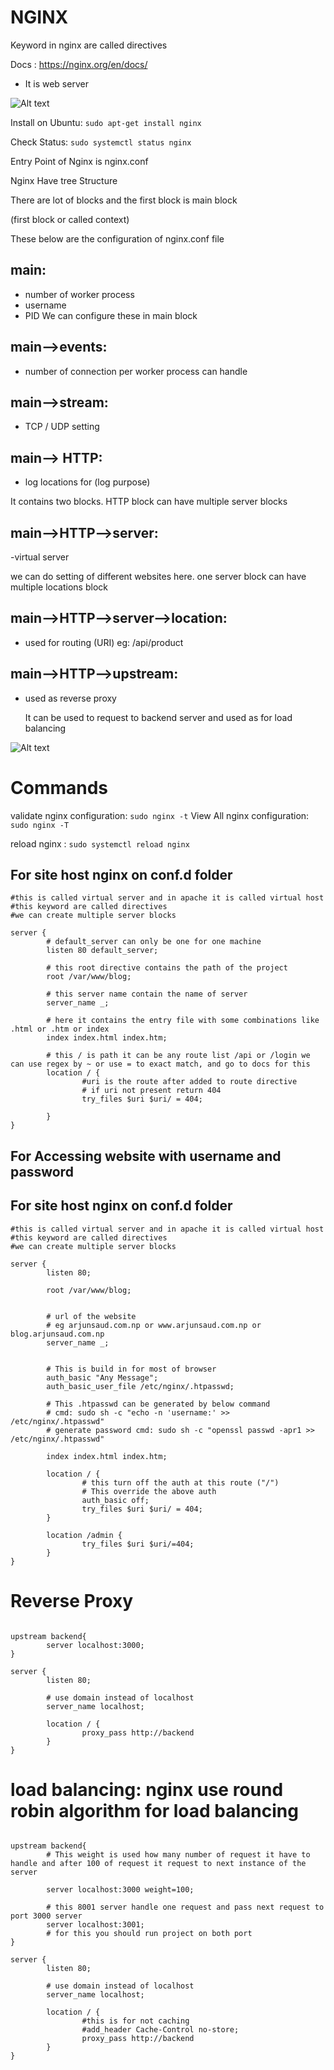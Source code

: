 # NGINX

Keyword in nginx are called directives

Docs : https://nginx.org/en/docs/

- It is web server

![Alt text](images/image.png)

Install on Ubuntu: `sudo apt-get install nginx`

Check Status: `sudo systemctl status nginx`

Entry Point of Nginx is nginx.conf

Nginx Have tree Structure

There are lot of blocks and the first block is main block

(first block or called context)

These below are the configuration of nginx.conf file

## main:

- number of worker process
- username
- PID
  We can configure these in main block

## main-->events:

- number of connection per worker process can handle

## main-->stream:

- TCP / UDP setting

## main--> HTTP:

- log locations for (log purpose)

It contains two blocks.
HTTP block can have multiple server blocks

## main-->HTTP-->server:

-virtual server

we can do setting of different websites here.
one server block can have multiple locations block

## main-->HTTP-->server-->location:

- used for routing (URI) eg: /api/product

## main-->HTTP-->upstream:

- used as reverse proxy

  It can be used to request to backend server and used as for load balancing

![Alt text](<images/Screenshot from 2023-11-15 12-32-08.png>)

# Commands

validate nginx configuration: `sudo nginx -t`
View All nginx configuration: `sudo nginx -T`

reload nginx : `sudo systemctl reload nginx`

## For site host nginx on conf.d folder

```
#this is called virtual server and in apache it is called virtual host
#this keyword are called directives
#we can create multiple server blocks

server {
        # default_server can only be one for one machine
        listen 80 default_server;

        # this root directive contains the path of the project
        root /var/www/blog;

        # this server name contain the name of server
        server_name _;

        # here it contains the entry file with some combinations like .html or .htm or index
        index index.html index.htm;

        # this / is path it can be any route list /api or /login we can use regex by ~ or use = to exact match, and go to docs for this
        location / {
                #uri is the route after added to route directive
                # if uri not present return 404
                try_files $uri $uri/ = 404;

        }
}
```

## For Accessing website with username and password

## For site host nginx on conf.d folder

```
#this is called virtual server and in apache it is called virtual host
#this keyword are called directives
#we can create multiple server blocks

server {
        listen 80;

        root /var/www/blog;


        # url of the website
        # eg arjunsaud.com.np or www.arjunsaud.com.np or blog.arjunsaud.com.np
        server_name _;


        # This is build in for most of browser
        auth_basic "Any Message";
        auth_basic_user_file /etc/nginx/.htpasswd;

        # This .htpasswd can be generated by below command
        # cmd: sudo sh -c "echo -n 'username:' >> /etc/nginx/.htpasswd"
        # generate password cmd: sudo sh -c "openssl passwd -apr1 >> /etc/nginx/.htpasswd"

        index index.html index.htm;

        location / {
                # this turn off the auth at this route ("/")
                # This override the above auth
                auth_basic off;
                try_files $uri $uri/ = 404;
        }

        location /admin {
                try_files $uri $uri/=404;
        }
}
```

# Reverse Proxy

```

upstream backend{
        server localhost:3000;
}

server {
        listen 80;

        # use domain instead of localhost
        server_name localhost;

        location / {
                proxy_pass http://backend
        }
}

```

# load balancing: nginx use round robin algorithm for load balancing

```

upstream backend{
        # This weight is used how many number of request it have to handle and after 100 of request it request to next instance of the server

        server localhost:3000 weight=100;

        # this 8001 server handle one request and pass next request to port 3000 server
        server localhost:3001;
        # for this you should run project on both port
}

server {
        listen 80;

        # use domain instead of localhost
        server_name localhost;

        location / {
                #this is for not caching
                #add_header Cache-Control no-store;
                proxy_pass http://backend
        }
}

```
